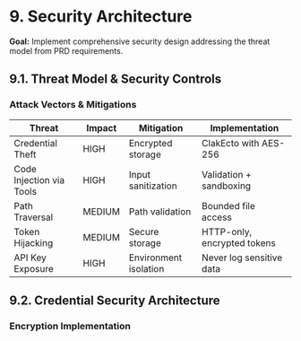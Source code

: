 # 9. Security Architecture

**Goal:** Implement comprehensive security design addressing the threat model from PRD requirements.

## 9.1. Threat Model & Security Controls

### **Attack Vectors & Mitigations**

| **Threat** | **Impact** | **Mitigation** | **Implementation** |
|------------|------------|----------------|-------------------|
| Credential Theft | HIGH | Encrypted storage | ClakEcto with AES-256 |
| Code Injection via Tools | HIGH | Input sanitization | Validation + sandboxing |
| Path Traversal | MEDIUM | Path validation | Bounded file access |
| Token Hijacking | MEDIUM | Secure storage | HTTP-only, encrypted tokens |
| API Key Exposure | HIGH | Environment isolation | Never log sensitive data |

## 9.2. Credential Security Architecture

### **Encryption Implementation**
```elixir